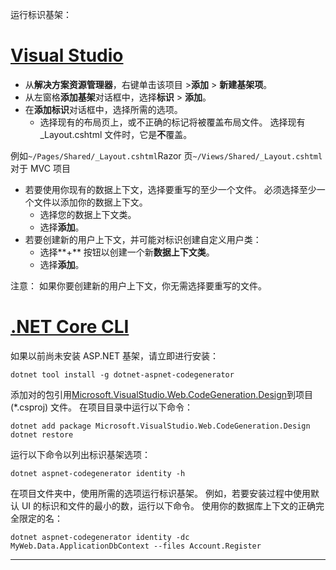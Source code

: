 运行标识基架：

# <a name="visual-studiotabvisual-studio"></a>[Visual Studio](#tab/visual-studio)

* 从**解决方案资源管理器**，右键单击该项目 >**添加** > **新建基架项**。
* 从左窗格**添加基架**对话框中，选择**标识** > **添加**。
* 在**添加标识**对话框中，选择所需的选项。
  * 选择现有的布局页上，或不正确的标记将被覆盖布局文件。 选择现有 _Layout.cshtml 文件时，它是**不**覆盖。

 例如`~/Pages/Shared/_Layout.cshtml`Razor 页`~/Views/Shared/_Layout.cshtml`对于 MVC 项目
* 若要使用你现有的数据上下文，选择要重写的至少一个文件。 必须选择至少一个文件以添加你的数据上下文。
  * 选择您的数据上下文类。
  * 选择**添加**。
* 若要创建新的用户上下文，并可能对标识创建自定义用户类：
  * 选择**+** 按钮以创建一个新**数据上下文类**。
  * 选择**添加**。

注意： 如果你要创建新的用户上下文，你无需选择要重写的文件。

# <a name="net-core-clitabnetcore-cli"></a>[.NET Core CLI](#tab/netcore-cli)

如果以前尚未安装 ASP.NET 基架，请立即进行安装：

```cli
dotnet tool install -g dotnet-aspnet-codegenerator
```

添加对的包引用[Microsoft.VisualStudio.Web.CodeGeneration.Design](https://www.nuget.org/packages/Microsoft.VisualStudio.Web.CodeGeneration.Design/)到项目 (\*.csproj) 文件。 在项目目录中运行以下命令：

```cli
dotnet add package Microsoft.VisualStudio.Web.CodeGeneration.Design
dotnet restore
```

运行以下命令以列出标识基架选项：

```cli
dotnet aspnet-codegenerator identity -h
```

在项目文件夹中，使用所需的选项运行标识基架。 例如，若要安装过程中使用默认 UI 的标识和文件的最小的数，运行以下命令。 使用你的数据库上下文的正确完全限定的名：

```cli
dotnet aspnet-codegenerator identity -dc MyWeb.Data.ApplicationDbContext --files Account.Register
```

-------------
